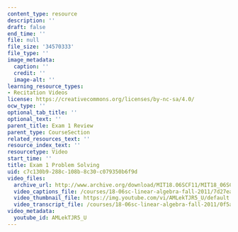 ```yaml
---
content_type: resource
description: ''
draft: false
end_time: ''
file: null
file_size: '34570333'
file_type: ''
image_metadata:
  caption: ''
  credit: ''
  image-alt: ''
learning_resource_types:
- Recitation Videos
license: https://creativecommons.org/licenses/by-nc-sa/4.0/
ocw_type: ''
optional_tab_title: ''
optional_text: ''
parent_title: Exam 1 Review
parent_type: CourseSection
related_resources_text: ''
resource_index_text: ''
resourcetype: Video
start_time: ''
title: Exam 1 Problem Solving
uid: c7c130b9-288c-108b-8c30-c079350b6f9d
video_files:
  archive_url: http://www.archive.org/download/MIT18.06SCF11/MIT18_06SC_110714_N1_300k.mp4
  video_captions_file: /courses/18-06sc-linear-algebra-fall-2011/7d27ea066c115df5bbbf4029fa8aeb26_AMLekTJR5_U.vtt
  video_thumbnail_file: https://img.youtube.com/vi/AMLekTJR5_U/default.jpg
  video_transcript_file: /courses/18-06sc-linear-algebra-fall-2011/0f5a0643c2eaa5667603aa39ec807f70_AMLekTJR5_U.pdf
video_metadata:
  youtube_id: AMLekTJR5_U
---
```

